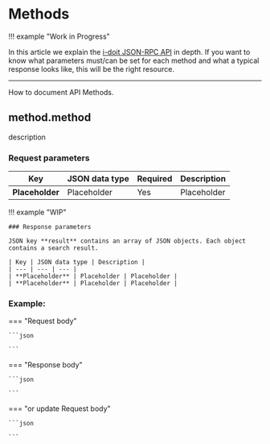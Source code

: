 # Methods

!!! example "Work in Progress"

In this article we explain the [i-doit JSON-RPC API](./index.md) in depth. If you want to know what parameters must/can be set for each method and what a typical response looks like, this will be the right resource.

----
How to document API Methods.

## method.method

description

### Request parameters

| Key | JSON data type | Required | Description |
| --- | --- | --- | --- |
| **Placeholder** | Placeholder | Yes | Placeholder |

!!! example "WIP"

    ### Response parameters

    JSON key **result** contains an array of JSON objects. Each object contains a search result.

    | Key | JSON data type | Description |
    | --- | --- | --- |
    | **Placeholder** | Placeholder | Placeholder |
    | **Placeholder** | Placeholder | Placeholder |

### Example:

=== "Request body"

    ```json

    ```

=== "Response body"

    ```json

    ```

=== "or update Request body"

    ```json

    ```

